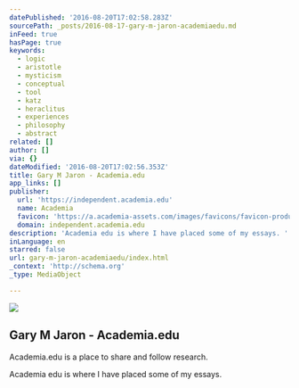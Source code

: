 ```yaml
---
datePublished: '2016-08-20T17:02:58.283Z'
sourcePath: _posts/2016-08-17-gary-m-jaron-academiaedu.md
inFeed: true
hasPage: true
keywords:
  - logic
  - aristotle
  - mysticism
  - conceptual
  - tool
  - katz
  - heraclitus
  - experiences
  - philosophy
  - abstract
related: []
author: []
via: {}
dateModified: '2016-08-20T17:02:56.353Z'
title: Gary M Jaron - Academia.edu
app_links: []
publisher:
  url: 'https://independent.academia.edu'
  name: Academia
  favicon: 'https://a.academia-assets.com/images/favicons/favicon-production.ico'
  domain: independent.academia.edu
description: 'Academia edu is where I have placed some of my essays. '
inLanguage: en
starred: false
url: gary-m-jaron-academiaedu/index.html
_context: 'http://schema.org'
_type: MediaObject

---
```

<article style=""><img src="https://imgflo.herokuapp.com/graph/vahj1ThiexotieMo/9775403dae29add136eff95894fbfca1/noop.jpg?input=https%3A%2F%2F0.academia-photos.com%2F1300845%2F479923%2F6555096%2Fs200_gary.jaron.jpg" /><h1>Gary M Jaron - Academia.edu</h1><p>Academia.edu is a place to share and follow research.</p></article>

Academia edu is where I have placed some of my essays.